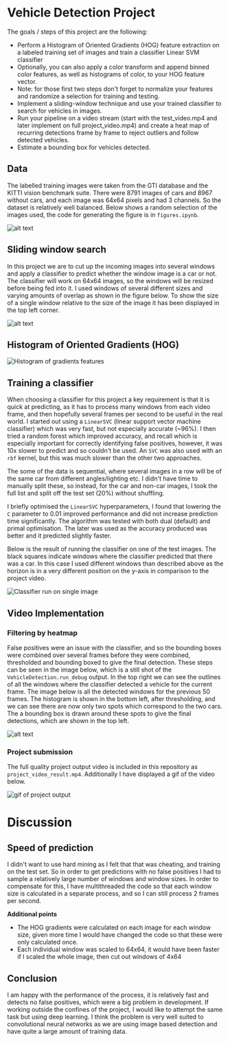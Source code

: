 
# Vehicle Detection Project

The goals / steps of this project are the following:

* Perform a Histogram of Oriented Gradients (HOG) feature extraction on a labeled training set of images and train a classifier Linear SVM classifier
* Optionally, you can also apply a color transform and append binned color features, as well as histograms of color, to your HOG feature vector. 
* Note: for those first two steps don't forget to normalize your features and randomize a selection for training and testing.
* Implement a sliding-window technique and use your trained classifier to search for vehicles in images.
* Run your pipeline on a video stream (start with the test_video.mp4 and later implement on full project_video.mp4) and create a heat map of recurring detections frame by frame to reject outliers and follow detected vehicles.
* Estimate a bounding box for vehicles detected.

[//]: # (Image References)
[car_notcar]: ./output_images/car_notcar.png
[hog]: ./output_images/hog_features.png
[windows]: ./output_images/window_positions.png
[imagedetection]: ./output_images/single_image_detection.png
[debug]: ./output_images/debug_still.jpg
[labels]: ./output_images/labels_map.png
[resultgif]: ./output_images/result.gif
[video1]: ./project_video_result.mp4

## Data

The labelled training images were taken from the GTI database and the KITTI vision benchmark suite. There were 8791 images of cars and 8967 without cars, and each image was 64x64 pixels and had 3 channels. So the dataset is relatively well balanced. Below shows a random selection of the images used, the code for generating the figure is in `figures.ipynb`.

![alt text][car_notcar]


## Sliding window search

In this project we are to cut up the incoming images into several windows and apply a classifier to predict whether the window image is a car or not. The classifier will work on 64x64 images, so the windows will be resized before being fed into it. I used windows of several different sizes and varying amounts of overlap as shown in the figure below. To show the size of a single window relative to the size of the image it has been displayed in the top left corner. 

![alt text][windows]

## Histogram of Oriented Gradients (HOG)

![Histogram of gradients features][hog]

## Training a classifier

When choosing a classifier for this project a key requirement is that it is quick at predicting, as it has to process many windows from each video frame, and then hopefully several frames per second to be useful in the real world. I started out using a `LinearSVC` (linear support vector machine classifier) which was very fast, but not especially accurate (~96%). I then tried a random forest which improved accuracy, and recall which is especially important for correctly identifying false positives, however, it was 10x slower to predict and so couldn't be used. An `SVC` was also used with an `rbf` kernel, but this was much slower than the other two approaches.

The some of the data is sequential, where several images in a row will be of the same car from different angles/lighting etc. I didn't have time to manually split these, so instead, for the car and non-car images, I took the full list and split off the test set (20%) without shuffling. 

I briefly optimised the `LinearSVC` hyperparameters, I found that lowering the `C` parameter to 0.01 improved performance and did not increase prediction time significantly. The algorithm was tested with both dual (default) and primal optimisation. The later was used as the accuracy produced was better and it predicted slightly faster.

Below is the result of running the classifier on one of the test images. The black squares indicate windows where the classifier predicted that there was a car. In this case I used different windows than described above as the horizon is in a very different position on the y-axis in comparison to the project video.

![Classifier run on single image][imagedetection]

## Video Implementation

### Filtering by heatmap

False positives were an issue with the classifier, and so the bounding boxes were combined over several frames before they were combined, thresholded and bounding boxed to give the final detection. These steps can be seen in the image below, which is a still shot of the `VehicleDetection.run_debug` output. In the top right we can see the outlines of all the windows where the classifier detected a vehicle for the current frame. The image below is all the detected windows for the previous 50 frames. The histogram is shown in the bottom left, after thresholding, and we can see there are now only two spots which correspond to the two cars. The a bounding box is drawn around these spots to give the final detections, which are shown in the top left.

![alt text][debug]

### Project submission

The full quality project output video is included in this repository as `project_video_result.mp4`. Additionally I have displayed a gif of the video below.

![gif of project output][resultgif]


# Discussion

## Speed of prediction

I didn't want to use hard mining as I felt that that was cheating, and training on the test set. So in order to get predictions with no false positives I had to sample a relatively large number of windows and window sizes. In order to compensate for this, I have multithreaded the code so that each window size is calculated in a separate process, and so I can still process 2 frames per second.

**Additional points**
- The HOG gradients were calculated on each image for each window size, given more time I would have changed the code so that these were only calculated once.
- Each individual window was scaled to 64x64, it would have been faster if I scaled the whole image, then cut out windows of 4x64

## Conclusion

I am happy with the performance of the process, it is relatively fast and detects no false positives, which were a big problem in development. If working outside the confines of the project, I would like to attempt the same task but using deep learning. I think the problem is very well suited to convolutional neural networks as we are using image based detection and have quite a large amount of training data.
